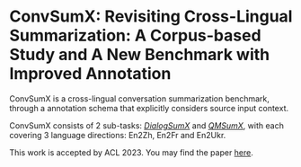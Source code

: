 # ConvSumX: Revisiting Cross-Lingual Summarization: A Corpus-based Study and A New Benchmark with Improved Annotation 	

ConvSumX is a cross-lingual conversation summarization benchmark, through a annotation schema that explicitly considers source input context.

ConvSumX consists of 2 sub-tasks: *[DialogSumX](https://github.com/cylnlp/convsumx/tree/main/ConvSumX_data/DialogSumX)* and *[QMSumX](https://github.com/cylnlp/convsumx/tree/main/ConvSumX_data/QMSumX)*, with each covering 3 language directions: En2Zh, En2Fr and En2Ukr.

This work is accepted by ACL 2023. You may find the paper [here]().

